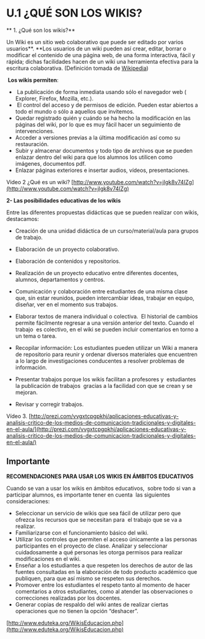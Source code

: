 # U.1 ¿QUÉ SON LOS WIKIS?

** 1\. ¿Qué son los wikis?**

Un Wiki es un sitio web colaborativo que puede ser editado por varios usuarios**. **Los usuarios de un wiki pueden así crear, editar, borrar o modificar el contenido de una página web, de una forma interactiva, fácil y rápida; dichas facilidades hacen de un wiki una herramienta efectiva para la escritura colaborativa. (Definición tomada de [Wikipedia](http://es.wikipedia.org/wiki/Wiki))

 **Los wikis permiten**:

*    La publicación de forma inmediata usando sólo el navegador web ( Explorer, Firefox, Mozilla, etc.).
*    El control del acceso y de permisos de edición. Pueden estar abiertos a todo el mundo o sólo a aquellos que invitemos.
*   Quedar registrado quién y cuándo se ha hecho la modificación en las páginas del wiki, por lo que es muy fácil hacer un seguimiento de intervenciones.
*   Acceder a versiones previas a la última modificación así como su restauración.
*   Subir y almacenar documentos y todo tipo de archivos que se pueden enlazar dentro del wiki para que los alumnos los utilicen como imágenes, documentos pdf.
*   Enlazar páginas exteriores e insertar audios, vídeos, presentaciones.

Video 2 ¿Qué es un wiki? [http://www.youtube.com/watch?v=jIgk8v74IZg](http://www.youtube.com/watch?v=jIgk8v74IZg)

**2- Las posibilidades educativas de los wikis**

Entre las diferentes propuestas didácticas que se pueden realizar con wikis, destacamos:

*   Creación de una unidad didáctica de un curso/material/aula para grupos de trabajo.
*   Elaboración de un proyecto colaborativo.
*   Elaboración de contenidos y repositorios.
*   Realización de un proyecto educativo entre diferentes docentes, alumnos, departamentos y centros.
*   Comunicación y colaboración entre estudiantes de una misma clase que, sin estar reunidos, pueden intercambiar ideas, trabajar en equipo, diseñar, ver en el momento sus trabajos.
*   Elaborar textos de manera individual o colectiva.  El historial de cambios permite fácilmente regresar a una versión anterior del texto. Cuando el trabajo  es colectivo, en el wiki se pueden incluir comentarios en torno a un tema o tarea.
    
*   Recopilar información: Los estudiantes pueden utilizar un Wiki a manera de repositorio para reunir y ordenar diversos materiales que encuentren a lo largo de investigaciones conducentes a resolver problemas de información. 
    
*   Presentar trabajos porque los wikis facilitan a profesores y  estudiantes la publicación de trabajos  gracias a la facilidad con que se crean y se mejoran.
    
*   Revisar y corregir trabajos.
    

Vídeo 3. [http://prezi.com/vvgxtcpgpkhj/aplicaciones-educativas-y-analisis-critico-de-los-medios-de-comunicacion-tradicionales-y-digitales-en-el-aula/](http://prezi.com/vvgxtcpgpkhj/aplicaciones-educativas-y-analisis-critico-de-los-medios-de-comunicacion-tradicionales-y-digitales-en-el-aula/)

## Importante

**RECOMENDACIONES PARA USAR LOS WIKIS EN ÁMBITOS EDUCATIVOS**

  
Cuando se van a usar los wikis en ámbitos educativos,  sobre todo si van a participar alumnos, es importante tener en cuenta  las siguientes consideraciones:  

*   Seleccionar un servicio de wikis que sea fácil de utilizar pero que ofrezca los recursos que se necesitan para  el trabajo que se va a realizar.
*   Familiarizarse con el funcionamiento básico del wiki. 
*   Utilizar los controles que permiten el acceso únicamente a las personas participantes en el proyecto de clase. Analizar y seleccionar cuidadosamente a qué personas les otorga permisos para realizar modificaciones en el wiki.
*   Enseñar a los estudiantes a que respeten los derechos de autor de las fuentes consultadas en la elaboración de todo producto académico que publiquen, para que así mismo se respeten sus derechos.
*   Promover entre los estudiantes el respeto tanto al momento de hacer comentarios a otros estudiantes, como al atender las observaciones o correcciones realizadas por los docentes.
*   Generar copias de respaldo del wiki antes de realizar ciertas operaciones que no tienen la opción “deshacer”.

[http://www.eduteka.org/WikisEducacion.php](http://www.eduteka.org/WikisEducacion.php)

